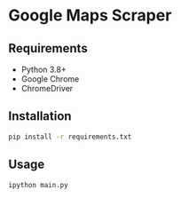 # Google Maps Scraper

## Requirements

- Python 3.8+
- Google Chrome
- ChromeDriver

## Installation

```bash
pip install -r requirements.txt
```

## Usage

```bash
ipython main.py
```
